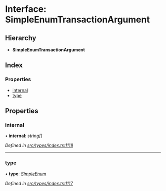 # Interface: SimpleEnumTransactionArgument

## Hierarchy

* **SimpleEnumTransactionArgument**

## Index

### Properties

* [internal](simpleenumtransactionargument.md#internal)
* [type](simpleenumtransactionargument.md#type)

## Properties

###  internal

• **internal**: *string[]*

*Defined in [src/types/index.ts:1118](https://github.com/PolymathNetwork/polymesh-sdk/blob/31a16a34/src/types/index.ts#L1118)*

___

###  type

• **type**: *[SimpleEnum](../enums/transactionargumenttype.md#simpleenum)*

*Defined in [src/types/index.ts:1117](https://github.com/PolymathNetwork/polymesh-sdk/blob/31a16a34/src/types/index.ts#L1117)*
